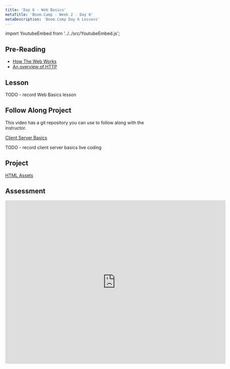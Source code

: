 ```yaml
---
title: 'Day 6 - Web Basics'
metaTitle: 'Boom.Camp - Week 2 - Day 6'
metaDescription: 'Boom.Camp Day 6 Lessons'
---
```


import YoutubeEmbed from '../../src/YoutubeEmbed.js';

## Pre-Reading

- [How The Web Works](https://developer.mozilla.org/en-US/docs/Learn/Getting_started_with_the_web/How_the_Web_works)
- [An overview of HTTP](https://developer.mozilla.org/en-US/docs/Web/HTTP/Overview)

## Lesson

TODO - record Web Basics lesson
<YoutubeEmbed link="https://www.youtube.com/embed/NpEaa2P7qZI" />

## Follow Along Project

This video has a git repository you can use to follow along with the instructor.

[Client Server Basics](https://github.com/boomcamp/client-server-basics)

TODO - record client server basics live coding
<YoutubeEmbed link="https://www.youtube.com/embed/NpEaa2P7qZI" />

## Project

[HTML Assets](https://github.com/boomcamp/html-assets0)

## Assessment

<iframe src="https://docs.google.com/forms/d/e/1FAIpQLSd6qZB2GsTborWCKDqtIx5AbfX6KRtDvUONOP7Idv-76s0QZg/viewform?embedded=true" width="700" height="520" frameborder="0" marginheight="0" marginwidth="0">Loading…</iframe>
